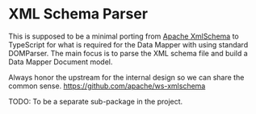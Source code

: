 XML Schema Parser
==============================================

This is supposed to be a minimal porting from [Apache XmlSchema](https://ws.apache.org/xmlschema/)
to TypeScript for what is required for the Data Mapper with using standard DOMParser.
The main focus is to parse the XML schema file and build a Data Mapper Document model.

Always honor the upstream for the internal design so we can share the common sense.
https://github.com/apache/ws-xmlschema

TODO: To be a separate sub-package in the project.